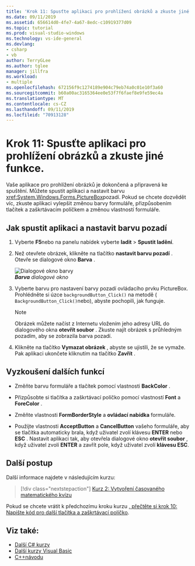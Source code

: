 ```yaml
---
title: 'Krok 11: Spusťte aplikaci pro prohlížení obrázků a zkuste jiné funkce.'
ms.date: 09/11/2019
ms.assetid: 656614d0-4fe7-4a67-8edc-c10919377d09
ms.topic: tutorial
ms.prod: visual-studio-windows
ms.technology: vs-ide-general
ms.devlang:
- csharp
- vb
author: TerryGLee
ms.author: tglee
manager: jillfra
ms.workload:
- multiple
ms.openlocfilehash: 672156f9c1274189e904c79eb74a0c01e10f3a60
ms.sourcegitcommit: b60a00ac3165364ee0e53f7f6faef8e9fe59ec4a
ms.translationtype: MT
ms.contentlocale: cs-CZ
ms.lasthandoff: 09/11/2019
ms.locfileid: "70913128"
---
```

# <a name="step-11-run-your-picture-viewer-app-and-try-other-features"></a>Krok 11: Spusťte aplikaci pro prohlížení obrázků a zkuste jiné funkce.

Vaše aplikace pro prohlížení obrázků je dokončená a připravená ke spuštění. Můžete spustit aplikaci a nastavit barvu <xref:System.Windows.Forms.PictureBox>pozadí. Pokud se chcete dozvědět víc, zkuste aplikaci vylepšit změnou barvy formuláře, přizpůsobením tlačítek a zaškrtávacím políčkem a změnou vlastností formuláře.

## <a name="how-to-run-your-app-and-set-the-background-color"></a>Jak spustit aplikaci a nastavit barvu pozadí

1. Vyberte **F5**nebo na panelu nabídek vyberte **ladit** > **Spustit ladění**.

1. Než otevřete obrázek, klikněte na tlačítko **nastavit barvu pozadí** . Otevře se dialogové okno **Barva** .

     ![Dialogové okno barvy](../ide/media/express_colordialog.png)<br/>
***Barva*** *dialogové okno*

1. Vyberte barvu pro nastavení barvy pozadí ovládacího prvku PictureBox. Prohlédněte si úzce `backgroundButton_Click()` na metodě ( `BackgroundButton_Click()`nebo), abyste pochopili, jak funguje.

    > [!NOTE]
    > Obrázek můžete načíst z Internetu vložením jeho adresy URL do dialogového okna **otevřít soubor** . Zkuste najít obrázek s průhledným pozadím, aby se zobrazila barva pozadí.

1. Klikněte na tlačítko **Vymazat obrázek** , abyste se ujistili, že se vymaže. Pak aplikaci ukončete kliknutím na tlačítko **Zavřít** .

## <a name="try-other-features"></a>Vyzkoušení dalších funkcí

* Změňte barvu formuláře a tlačítek pomocí vlastnosti **BackColor** .

* Přizpůsobte si tlačítka a zaškrtávací políčko pomocí vlastností **Font** a **ForeColor** .

* Změňte vlastnosti **FormBorderStyle** a **ovládací nabídka** formuláře.

* Použijte vlastnosti **AcceptButton** a **CancelButton** vašeho formuláře, aby se tlačítka automaticky brala, když uživatel zvolí klávesu **ENTER** nebo **ESC** . Nastavit aplikaci tak, aby otevřela dialogové okno **otevřít soubor** , když uživatel zvolí **ENTER** a zavřít pole, když uživatel zvolí **klávesu ESC**.

## <a name="next-steps"></a>Další postup

Další informace najdete v následujícím kurzu:

> [!div class="nextstepaction"]
> [Kurz 2: Vytvoření časovaného matematického kvízu](../ide/tutorial-2-create-a-timed-math-quiz.md)

Pokud se chcete vrátit k předchozímu kroku kurzu [, přečtěte si krok 10: Napište kód pro další tlačítka a zaškrtávací políčko](../ide/step-10-write-code-for-additional-buttons-and-a-check-box.md).

## <a name="see-also"></a>Viz také:

* [Další C# kurzy](/visualstudio/get-started/csharp/)
* [Další kurzy Visual Basic](/visualstudio/get-started/visual-basic/)
* [C++návodu](../ide/getting-started-with-cpp-in-visual-studio.md)

